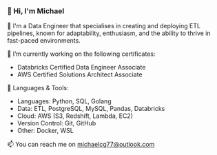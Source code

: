 ### 👋 Hi, I'm Michael

💼 I'm a Data Engineer that specialises in creating and deploying ETL pipelines, known for adaptability, enthusiasm, and the ability to thrive in fast-paced environments.

🔭 I’m currently working on the following certificates:
- Databricks Certified Data Engineer Associate
- AWS Certified Solutions Architect Associate

🧰 Languages & Tools:
- Languages: Python, SQL, Golang
- Data: ETL, PostgreSQL, MySQL, Pandas, Databricks
- Cloud: AWS (S3, Redshift, Lambda, EC2)
- Version Control: Git, GitHub  
- Other: Docker, WSL
  
📫 You can reach me on michaelcg77@outlook.com
